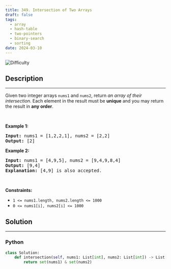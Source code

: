 ```yaml
---
title: 349. Intersection of Two Arrays
draft: false
tags: 
  - array
  - hash-table
  - two-pointers
  - binary-search
  - sorting
date: 2024-03-10
---
```


![Difficulty](https://img.shields.io/badge/Difficulty-Easy-blue.svg)

## Description

---
<p>Given two integer arrays <code>nums1</code> and <code>nums2</code>, return <em>an array of their <span data-keyword="array-intersection">intersection</span></em>. Each element in the result must be <strong>unique</strong> and you may return the result in <strong>any order</strong>.</p>

<p>&nbsp;</p>
<p><strong class="example">Example 1:</strong></p>

<pre>
<strong>Input:</strong> nums1 = [1,2,2,1], nums2 = [2,2]
<strong>Output:</strong> [2]
</pre>

<p><strong class="example">Example 2:</strong></p>

<pre>
<strong>Input:</strong> nums1 = [4,9,5], nums2 = [9,4,9,8,4]
<strong>Output:</strong> [9,4]
<strong>Explanation:</strong> [4,9] is also accepted.
</pre>

<p>&nbsp;</p>
<p><strong>Constraints:</strong></p>

<ul>
	<li><code>1 &lt;= nums1.length, nums2.length &lt;= 1000</code></li>
	<li><code>0 &lt;= nums1[i], nums2[i] &lt;= 1000</code></li>
</ul>


## Solution

---
### Python
``` py title='intersection-of-two-arrays'
class Solution:
    def intersection(self, nums1: List[int], nums2: List[int]) -> List[int]:
        return set(nums1) & set(nums2)

```

